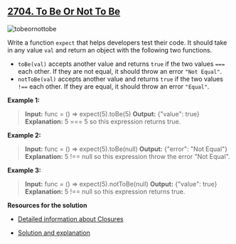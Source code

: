 ## [2704. To Be Or Not To Be](https://leetcode.com/problems/to-be-or-not-to-be/)

![tobeornottobe](https://tutoring4all.com.au/wp-content/uploads/2023/04/sticker-to-be-or-not-to-be-ambiance-sticker-Jus-cit-tobe.png)

Write a function `expect` that helps developers test their code. It should take in any value `val` and return an object with the following two functions.

- `toBe(val)` accepts another value and returns `true` if the two values `===` each other. If they are not equal, it should throw an error `"Not Equal"`.
- `notToBe(val)` accepts another value and returns `true` if the two values `!==` each other. If they are equal, it should throw an error `"Equal"`.

**Example 1:**

> **Input:** func = () => expect(5).toBe(5)
> **Output:** {"value": true}
> **Explanation:** 5 === 5 so this expression returns true.

**Example 2:**

> **Input:** func = () => expect(5).toBe(null)
> **Output:** {"error": "Not Equal"}
> **Explanation:** 5 !== null so this expression throw the error "Not Equal".

**Example 3:**

> **Input:** func = () => expect(5).notToBe(null)
> **Output:** {"value": true}
> **Explanation:** 5 !== null so this expression returns true.

**Resources for the solution**

- [Detailed information about Closures](https://developer.mozilla.org/en-US/docs/Web/JavaScript/Closures)

- [Solution and explanation]()
